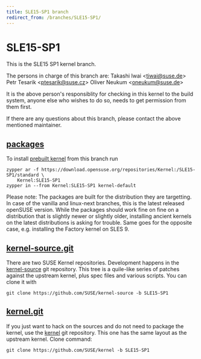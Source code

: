 ```yaml
---
title: SLE15-SP1 branch
redirect_from: /branches/SLE15-SP1/
---
```

# SLE15-SP1
This is the SLE15 SP1 kernel branch.

The persons in charge of this branch are:
Takashi Iwai <[tiwai@suse.de](mailto:tiwai@suse.de?subject=SLE15-SP1%20branch)>
Petr Tesarik <[ptesarik@suse.cz](mailto:ptesarik@suse.cz?subject=SLE15-SP1%20branch)>
Oliver Neukum <[oneukum@suse.de](mailto:oneukum@suse.de?subject=SLE15-SP1%20branch)>

It is the above person's responsiblity for checking in this kernel to
the build system, anyone else who wishes to do so, needs to get
permission from them first.

If there are any questions about this branch, please contact the above
mentioned maintainer.


## [packages](https://download.opensuse.org/repositories/Kernel:/SLE15-SP1)
To install
[prebuilt kernel](https://download.opensuse.org/repositories/Kernel:/SLE15-SP1)
from this branch run

```
zypper ar -f https://download.opensuse.org/repositories/Kernel:/SLE15-SP1/standard \
    Kernel:SLE15-SP1
zypper in --from Kernel:SLE15-SP1 kernel-default
```

Please note: The packages are built for the distribution they are
targetting. In case of the vanilla and linux-next branches, this is the
latest released openSUSE version. While the packages should work fine on
fine on a distribution that is slightly newer or slightly older,
installing ancient kernels on the latest distributions is asking for
trouble. Same goes for the opposite case, e.g. installing the Factory
kernel on SLES 9.

## [kernel-source.git](https://github.com/SUSE/kernel-source/tree/SLE15-SP1)
There are two SUSE Kernel repositories. Development happens in the
[kernel-source](https://github.com/SUSE/kernel-source/tree/SLE15-SP1)
git repository. This tree is a quile-like series of patches against the
upstream kernel, plus spec files and various scripts. You can clone it
with

```
git clone https://github.com/SUSE/kernel-source -b SLE15-SP1
```

## [kernel.git](https://github.com/SUSE/kernel/tree/SLE15-SP1)
If you just want to hack on the sources and do not need to package the
kernel, use the [kernel](https://github.com/SUSE/kernel/tree/SLE15-SP1)
git repository. This one has the same layout as the upstream kernel. Clone
command:

```
git clone https://github.com/SUSE/kernel -b SLE15-SP1
```


